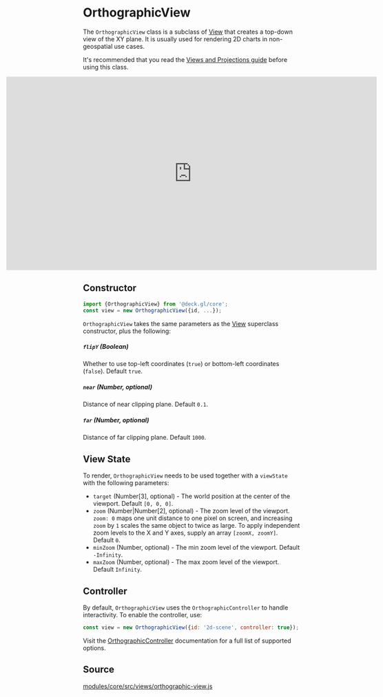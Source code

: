 # OrthographicView

The `OrthographicView` class is a subclass of [View](/docs/api-reference/core/view.md) that creates a top-down view of the XY plane. It is usually used for rendering 2D charts in non-geospatial use cases.

It's recommended that you read the [Views and Projections guide](/docs/developer-guide/views.md) before using this class.

<div style="position:relative;height:450px"></div>
<div style="position:absolute;transform:translateY(-450px);padding-left:inherit;padding-right:inherit;left:0;right:0">
  <iframe height="450" style="width: 100%;" scrolling="no" title="deck.gl OrthographicView" src="https://codepen.io/vis-gl/embed/YzpXqzv?height=450&theme-id=light&default-tab=result" frameborder="no" loading="lazy" allowtransparency="true" allowfullscreen="true">
    See the Pen <a href='https://codepen.io/vis-gl/pen/YzpXqzv'>deck.gl OrthographicView</a> by vis.gl
    (<a href='https://codepen.io/vis-gl'>@vis-gl</a>) on <a href='https://codepen.io'>CodePen</a>.
  </iframe>
</div>


## Constructor

```js
import {OrthographicView} from '@deck.gl/core';
const view = new OrthographicView({id, ...});
```

`OrthographicView` takes the same parameters as the [View](/docs/api-reference/core/view.md) superclass constructor, plus the following:

##### `flipY` (Boolean)

Whether to use top-left coordinates (`true`) or bottom-left coordinates (`false`). Default `true`.

##### `near` (Number, optional)

Distance of near clipping plane. Default `0.1`.

##### `far` (Number, optional)

Distance of far clipping plane. Default `1000`.


## View State

To render, `OrthographicView` needs to be used together with a `viewState` with the following parameters:

* `target` (Number[3], optional) - The world position at the center of the viewport. Default `[0, 0, 0]`.
* `zoom` (Number|Number[2], optional) - The zoom level of the viewport. `zoom: 0` maps one unit distance to one pixel on screen, and increasing `zoom` by `1` scales the same object to twice as large. To apply independent zoom levels to the X and Y axes, supply an array `[zoomX, zoomY]`. Default `0`.
* `minZoom` (Number, optional) - The min zoom level of the viewport. Default `-Infinity`.
* `maxZoom` (Number, optional) - The max zoom level of the viewport. Default `Infinity`.


## Controller

By default, `OrthographicView` uses the `OrthographicController` to handle interactivity. To enable the controller, use:

```js
const view = new OrthographicView({id: '2d-scene', controller: true});
```

Visit the [OrthographicController](/docs/api-reference/core/orthographic-controller.md) documentation for a full list of supported options.


## Source

[modules/core/src/views/orthographic-view.js](https://github.com/visgl/deck.gl/tree/8.6-release/modules/core/src/views/orthographic-view.js)
